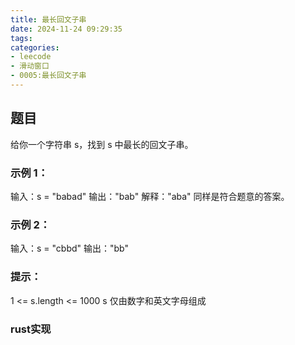 ```yaml
---
title: 最长回文子串
date: 2024-11-24 09:29:35
tags:
categories:
- leecode
- 滑动窗口
- 0005:最长回文子串
---
```


## 题目
给你一个字符串 s，找到 s 中最长的回文子串。

### 示例 1：
输入：s = "babad"
输出："bab"
解释："aba" 同样是符合题意的答案。

### 示例 2：
输入：s = "cbbd"
输出："bb"
 
### 提示：
1 <= s.length <= 1000
s 仅由数字和英文字母组成


### rust实现

```rust


```